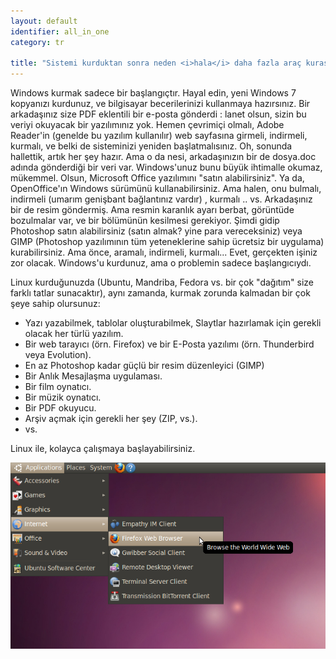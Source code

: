 ```yaml
---
layout: default
identifier: all_in_one
category: tr

title: "Sistemi kurduktan sonra neden <i>hala</i> daha fazla araç kurasınız ki?"
---
```


Windows kurmak sadece bir başlangıçtır. Hayal edin, yeni Windows 7 
kopyanızı kurdunuz, ve bilgisayar becerilerinizi kullanmaya hazırsınız. 
Bir arkadaşınız size PDF eklentili bir e-posta gönderdi : lanet olsun, 
sizin bu veriyi okuyacak bir yazılımınız yok. Hemen çevrimiçi olmalı, 
Adobe Reader'in (genelde bu yazılım kullanılır) web sayfasına girmeli, 
indirmeli, kurmalı, ve belki de sisteminizi yeniden başlatmalısınız. Oh, 
sonunda hallettik, artık her şey hazır. Ama o da nesi, arkadaşınızın bir 
de dosya.doc adında gönderdiği bir veri var. Windows'unuz bunu büyük 
ihtimalle okumaz, mükemmel. Olsun, Microsoft Office yazılımını "satın 
alabilirsiniz". Ya da, OpenOffice'ın Windows sürümünü kullanabilirsiniz. 
Ama halen, onu bulmalı, indirmeli (umarım genişbant bağlantınız vardır) , 
kurmalı .. vs. Arkadaşınız bir de resim göndermiş. Ama resmin karanlık 
ayarı berbat, görüntüde bozulmalar var, ve bir bölümünün kesilmesi 
gerekiyor. Şimdi gidip Photoshop satın alabilirsiniz (satın almak? yine 
para vereceksiniz) veya GIMP (Photoshop yazılımının tüm yeteneklerine 
sahip ücretsiz bir uygulama) kurabilirsiniz. Ama önce, aramalı, 
indirmeli, kurmalı... Evet, gerçekten işiniz zor olacak. Windows'u 
kurdunuz, ama o problemin sadece başlangıcıydı.

Linux kurduğunuzda (Ubuntu,  Mandriba, Fedora vs. bir çok "dağıtım" size farklı tatlar sunacaktır), aynı zamanda, kurmak zorunda kalmadan bir çok şeye sahip olursunuz:

<ul>
<li>Yazı yazabilmek, tablolar oluşturabilmek, Slaytlar hazırlamak için gerekli olacak her türlü yazılım.</li>
<li>Bir web tarayıcı (örn. Firefox) ve bir E-Posta yazılımı (örn. Thunderbird veya Evolution).</li>
<li>En az Photoshop kadar güçlü bir resim düzenleyici (GIMP)</li>
<li>Bir Anlık Mesajlaşma uygulaması.</li>
<li>Bir film oynatıcı.</li>
<li>Bir müzik oynatıcı.</li>
<li>Bir PDF okuyucu.</li>
<li>Arşiv açmak için gerekli her şey (ZIP, vs.).</li>
<li>vs.</li>
</ul>

Linux ile, kolayca çalışmaya başlayabilirsiniz. 

<img src="/img/app_menu.png" />




